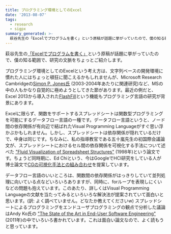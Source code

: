 ```yaml
---
title: プログラミング環境としてのExcel
date: '2013-08-07'
tags:
  - research
  - sigpx
summary_generated: >-
  萩谷先生の「Excelでプログラムを書く」という原稿が話題に挙がっていたので、僕の知る範囲で、研究の文脈をちょっとご紹介します。プログラミング環境としてのExcelという考え方は、文字列ベースの開発環境に慣れた人にはちょっと頓狂に聞こえるかもしれませんが、Microsoft...
---
```


萩谷先生の[「Excelでプログラムを書く」](http://lecture.ecc.u-tokyo.ac.jp/~shagiya/excel.pdf)という原稿が話題に挙がっていたので、僕の知る範囲で、研究の文脈をちょっとご紹介します。

プログラミング環境としてのExcelという考え方は、文字列ベースの開発環境に慣れた人にはちょっと頓狂に聞こえるかもしれませんが、Microsoft Research Cambridgeの[Simon P. Jones氏](http://research.microsoft.com/en-us/people/simonpj/) (2003-2004年あたりに関連研究)など、MSの中の人もかなり自覚的に極めようとしてきた節があります。最近の例だと、Excel 2013から導入された[FlashFill](http://research.microsoft.com/en-us/um/people/sumitg/flashfill.html)という機能もプログラミング言語の研究が背景にあります。

Excelに限らず、関数をサポートするスプレッドシートは関数型プログラミングを可能にするデータフロー言語の一種です。データフロー言語というと、ノード間の依存関係が有向辺で結ばれたVisual Programming Languageがすぐ思い浮かぶかもしれません。しかし、スプレッドシートは依存関係が隠れているだけで、中身は同じです。ちなみに、私の指導教官である五十嵐先生の初国際会議論文が、スプレッドシートにおけるセル間の依存関係を可視化する手法について述べた ["Fluid Visualization of Spreadsheet Structures"](http://www-ui.is.s.u-tokyo.ac.jp/~takeo/papers/vl98.pdf) (1998年)という論文です。ちょうど同時期に、Ed Chiという、今はGoogleでHCI研究をしている人が博士論文で[CGの可視化手法との組み合わせ](http://www-users.cs.umn.edu/~echi/phd/)を提案しています。

データフロー言語のいいところは、関数間の依存関係がはっきりしていて並列処理に向いている点などいろいろありますが、同時に、forループを表現しにくいなどの問題も抱えています。このあたり、詳しくはVisual Programming Languageの文献を当たってみるといろいろな解決法が提案されていて面白いと思います。(訳: よく調べていません。どなたか教えてくださいw) スプレッドシートによるプログラミングをエンドユーザプログラミングの観点で分析した議論はAndy Ko氏の ["The State of the Art in End-User Software Engineering"](http://dl.acm.org/citation.cfm?id=1922649.1922658) (2011年)の中でいろいろ書かれています。これは面白い論文なので、よく読もうと思っています。
